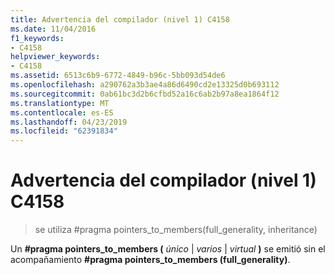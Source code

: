 ```yaml
---
title: Advertencia del compilador (nivel 1) C4158
ms.date: 11/04/2016
f1_keywords:
- C4158
helpviewer_keywords:
- C4158
ms.assetid: 6513c6b9-6772-4849-b96c-5bb093d54de6
ms.openlocfilehash: a290762a3b3ae4a86d6490cd2e13325d0b693112
ms.sourcegitcommit: 0ab61bc3d2b6cfbd52a16c6ab2b97a8ea1864f12
ms.translationtype: MT
ms.contentlocale: es-ES
ms.lasthandoff: 04/23/2019
ms.locfileid: "62391834"
---
```

# <a name="compiler-warning-level-1-c4158"></a>Advertencia del compilador (nivel 1) C4158

> se utiliza #pragma pointers_to_members(full_generality, inheritance)

Un **#pragma pointers_to_members (** *único* &#124; *varios* &#124; *virtual* **)** se emitió sin el acompañamiento **#pragma pointers_to_members (full_generality)**.